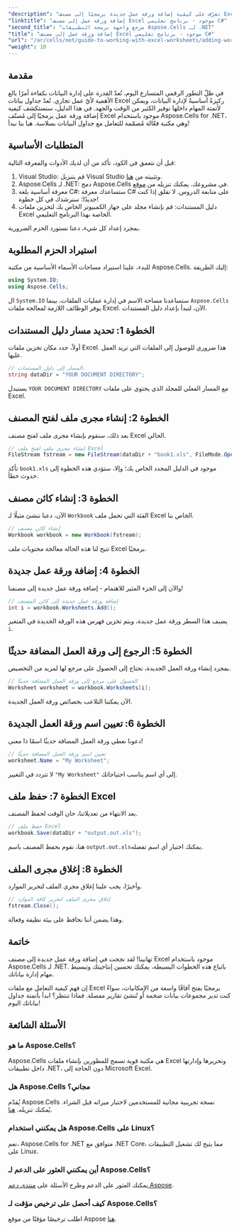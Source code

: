 ```yaml
---
"description": "تعرّف على كيفية إضافة ورقة عمل جديدة برمجيًا إلى مصنف Excel موجود باستخدام Aspose.Cells لـ .NET. يتناول هذا الدليل خطوة بخطوة كيفية حفظ المصنف المعدّل، مما يُسهّل على المطورين."
"linktitle": "إضافة ورقة عمل إلى مصنف Excel موجود - برنامج تعليمي C#"
"second_title": "مرجع واجهة برمجة التطبيقات Aspose.Cells لـ .NET"
"title": "إضافة ورقة عمل إلى مصنف Excel موجود - برنامج تعليمي C#"
"url": "/ar/cells/net/guide-to-working-with-excel-worksheets/adding-worksheet-to-existing-excel-workbook-csharp-tutorial/"
"weight": 10
---
```


## مقدمة

في ظلّ التطور الرقمي المتسارع اليوم، تُعدّ القدرة على إدارة البيانات بكفاءة أمرًا بالغ الأهمية لأيّ عمل تجاري. تُعدّ جداول بيانات Excel ركيزةً أساسيةً لإدارة البيانات، ويمكن لأتمتة المهام داخلها توفير الكثير من الوقت والجهد. في هذا الدليل، سنستكشف كيفية إضافة ورقة عمل برمجيًا إلى مُصنّف Excel موجود باستخدام Aspose.Cells for .NET، وهي مكتبة فعّالة مُصمّمة للتعامل مع جداول البيانات بسلاسة. هيا بنا نبدأ!

## المتطلبات الأساسية

قبل أن نتعمق في الكود، تأكد من أن لديك الأدوات والمعرفة التالية:

1. Visual Studio: قم بتنزيل Visual Studio وتثبيته من [هنا](https://visualstudio.microsoft.com/vs/).
2. Aspose.Cells لـ .NET: دمج Aspose.Cells في مشروعك. يمكنك تنزيله من [موقع](https://releases.aspose.com/cells/net/).
3. معرفة أساسية بلغة C#: ستساعدك معرفة C# على متابعة الدروس. لا تقلق إذا كنت جديدًا؛ سنرشدك في كل خطوة!
4. دليل المستندات: قم بإنشاء مجلد على جهاز الكمبيوتر الخاص بك لتخزين ملفات Excel الخاصة بهذا البرنامج التعليمي.

بمجرد إعداد كل شيء، دعنا نستورد الحزم الضرورية.

## استيراد الحزم المطلوبة

للبدء، علينا استيراد مساحات الأسماء الأساسية من مكتبة Aspose.Cells. إليك الطريقة:

```csharp
using System.IO;
using Aspose.Cells;
```

ال `System.IO` ستساعدنا مساحة الاسم في إدارة عمليات الملفات، بينما `Aspose.Cells` يوفر الوظائف اللازمة لمعالجة ملفات Excel. الآن، لنبدأ بإعداد دليل المستندات.

## الخطوة 1: تحديد مسار دليل المستندات

أولاً، حدد مكان تخزين ملفات Excel. هذا ضروري للوصول إلى الملفات التي تريد العمل عليها.

```csharp
// المسار إلى دليل المستندات.
string dataDir = "YOUR DOCUMENT DIRECTORY";
```

يستبدل `YOUR DOCUMENT DIRECTORY` مع المسار الفعلي للمجلد الذي يحتوي على ملفات Excel.

## الخطوة 2: إنشاء مجرى ملف لفتح المصنف

بعد ذلك، سنقوم بإنشاء مجرى ملف لفتح مصنف Excel الحالي.

```csharp
// إنشاء مجرى ملف لفتح ملف Excel
FileStream fstream = new FileStream(dataDir + "book1.xls", FileMode.Open);
```

تأكد `book1.xls` موجود في الدليل المحدد الخاص بك؛ وإلا، ستؤدي هذه الخطوة إلى حدوث خطأ.

## الخطوة 3: إنشاء كائن مصنف

الآن، دعنا ننشئ مثيلًا لـ `Workbook` الفئة التي تحمل ملف Excel الخاص بنا.

```csharp
// إنشاء كائن مصنف
Workbook workbook = new Workbook(fstream);
```

تتيح لنا هذه الحالة معالجة محتويات ملف Excel برمجيًا.

## الخطوة 4: إضافة ورقة عمل جديدة

والآن إلى الجزء المثير للاهتمام - إضافة ورقة عمل جديدة إلى مصنفنا!

```csharp
// إضافة ورقة عمل جديدة إلى كائن المصنف
int i = workbook.Worksheets.Add();
```

يضيف هذا السطر ورقة عمل جديدة، ويتم تخزين فهرس هذه الورقة الجديدة في المتغير `i`.

## الخطوة 5: الرجوع إلى ورقة العمل المضافة حديثًا

بمجرد إنشاء ورقة العمل الجديدة، نحتاج إلى الحصول على مرجع لها لمزيد من التخصيص.

```csharp
// الحصول على مرجع إلى ورقة العمل المضافة حديثًا
Worksheet worksheet = workbook.Worksheets[i];
```

الآن يمكننا التلاعب بخصائص ورقة العمل الجديدة.

## الخطوة 6: تعيين اسم ورقة العمل الجديدة

دعونا نعطي ورقة العمل المضافة حديثًا اسمًا ذا معنى!

```csharp
// تعيين اسم ورقة العمل المضافة حديثًا
worksheet.Name = "My Worksheet";
```

لا تتردد في التغيير `"My Worksheet"` إلى أي اسم يناسب احتياجاتك.

## الخطوة 7: حفظ ملف Excel

بعد الانتهاء من تعديلاتنا، حان الوقت لحفظ المصنف.

```csharp
// حفظ ملف Excel
workbook.Save(dataDir + "output.out.xls");
```

هنا، نقوم بحفظ المصنف باسم `output.out.xls`يمكنك اختيار أي اسم تفضله.

## الخطوة 8: إغلاق مجرى الملف

وأخيرًا، يجب علينا إغلاق مجرى الملف لتحرير الموارد.

```csharp
// إغلاق مجرى الملف لتحرير كافة الموارد
fstream.Close();
```

وهذا يضمن أننا نحافظ على بيئة نظيفة وفعالة.

## خاتمة

تهانينا! لقد نجحت في إضافة ورقة عمل جديدة إلى مصنف Excel موجود باستخدام Aspose.Cells لـ .NET. باتباع هذه الخطوات البسيطة، يمكنك تحسين إنتاجيتك وتبسيط مهام إدارة بياناتك. 

إن فهم كيفية التعامل مع ملفات Excel برمجيًا يفتح آفاقًا واسعة من الإمكانيات، سواءً كنت تدير مجموعات بيانات ضخمة أو تُنشئ تقارير مفصلة. فماذا تنتظر؟ ابدأ بأتمتة جداول بياناتك اليوم!

## الأسئلة الشائعة

### ما هو Aspose.Cells؟
Aspose.Cells هي مكتبة قوية تسمح للمطورين بإنشاء ملفات Excel وتحريرها وإدارتها داخل تطبيقات .NET، دون الحاجة إلى Microsoft Excel.

### هل Aspose.Cells مجاني؟
يُقدّم Aspose.Cells نسخة تجريبية مجانية للمستخدمين لاختبار ميزاته قبل الشراء. يُمكنك تنزيله. [هنا](https://releases.aspose.com/cells/net/).

### هل يمكنني استخدام Aspose.Cells على Linux؟
نعم، Aspose.Cells for .NET متوافق مع .NET Core، مما يتيح لك تشغيل التطبيقات على Linux.

### أين يمكنني العثور على الدعم لـ Aspose.Cells؟
يمكنك العثور على الدعم وطرح الأسئلة على [منتدى دعم Aspose](https://forum.aspose.com/c/cells/9).

### كيف أحصل على ترخيص مؤقت لـ Aspose.Cells؟
اطلب ترخيصًا مؤقتًا من موقع Aspose [هنا](https://purchase.conholdate.com/temporary-license/).